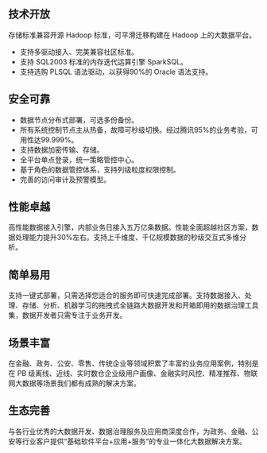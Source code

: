 ## 技术开放
存储标准兼容开源 Hadoop 标准，可平滑迁移构建在 Hadoop 上的大数据平台。
- 支持多驱动接入、完美兼容社区标准。
- 支持 SQL2003 标准的内存迭代运算引擎 SparkSQL。
- 支持选购 PLSQL 语法驱动，以获得90%的 Oracle 语法支持。

## 安全可靠
- 数据节点分布式部署，可选多份备份。
- 所有系统控制节点主从热备，故障可秒级切换。经过腾讯95%的业务考验，可用性达99.999%。
- 支持数据加密传输、存储。
- 全平台单点登录，统一策略管控中心。
- 基于角色的数据管控体系，支持列级粒度权限控制。
- 完善的访问审计及预警模型。

## 性能卓越
高性能数据接入引擎，内部业务日接入五万亿条数据。性能全面超越社区方案，数据处理能力提升30%左右。支持上千维度、千亿规模数据的秒级交互式多维分析。

## 简单易用

支持一键式部署，只需选择您适合的服务即可快速完成部署。支持数据接入、处理、存储、分析、机器学习的拖拽式全链路大数据开发和开箱即用的数据治理工具集，数据开发者只需专注于业务开发。

## 场景丰富
在金融、政务、公安、零售、传统企业等领域积累了丰富的业务应用案例，特别是在 PB 级离线、近线、实时数仓企业级用户画像、金融实时风控、精准推荐、物联网大数据等场景我们都有成熟的解决方案。

## 生态完善
与各行业优秀的大数据开发、数据治理服务及应用商深度合作，为政务、金融、公安等行业客户提供“基础软件平台+应用+服务”的专业一体化大数据解决方案。
